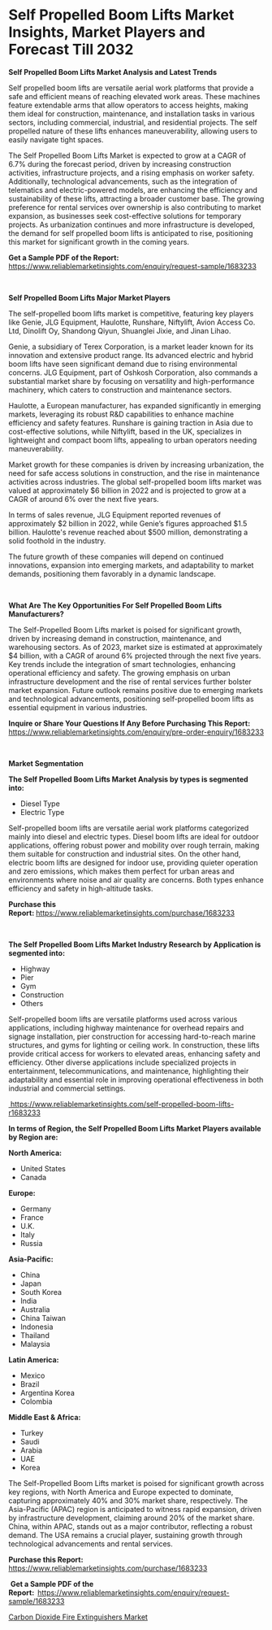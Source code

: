 <p><h1>Self Propelled Boom Lifts Market Insights, Market Players and Forecast Till 2032</h1></p><p><strong>Self Propelled Boom Lifts Market Analysis and Latest Trends</strong></p>
<p><p>Self propelled boom lifts are versatile aerial work platforms that provide a safe and efficient means of reaching elevated work areas. These machines feature extendable arms that allow operators to access heights, making them ideal for construction, maintenance, and installation tasks in various sectors, including commercial, industrial, and residential projects. The self propelled nature of these lifts enhances maneuverability, allowing users to easily navigate tight spaces.</p><p>The Self Propelled Boom Lifts Market is expected to grow at a CAGR of 6.7% during the forecast period, driven by increasing construction activities, infrastructure projects, and a rising emphasis on worker safety. Additionally, technological advancements, such as the integration of telematics and electric-powered models, are enhancing the efficiency and sustainability of these lifts, attracting a broader customer base. The growing preference for rental services over ownership is also contributing to market expansion, as businesses seek cost-effective solutions for temporary projects. As urbanization continues and more infrastructure is developed, the demand for self propelled boom lifts is anticipated to rise, positioning this market for significant growth in the coming years.</p></p>
<p><strong>Get a Sample PDF of the Report:&nbsp;</strong> <a href="https://www.reliablemarketinsights.com/enquiry/request-sample/1683233?utm_campaign=3038&utm_medium=2&utm_source=Github&utm_content=ia&utm_term=11042025&utm_id=self-propelled-boom-lifts">https://www.reliablemarketinsights.com/enquiry/request-sample/1683233</a></p>
<p>&nbsp;</p>
<p><strong>Self Propelled Boom Lifts Major Market Players</strong></p>
<p><p>The self-propelled boom lifts market is competitive, featuring key players like Genie, JLG Equipment, Haulotte, Runshare, Niftylift, Avion Access Co. Ltd, Dinolift Oy, Shandong Qiyun, Shuanglei Jixie, and Jinan Lihao.</p><p>Genie, a subsidiary of Terex Corporation, is a market leader known for its innovation and extensive product range. Its advanced electric and hybrid boom lifts have seen significant demand due to rising environmental concerns. JLG Equipment, part of Oshkosh Corporation, also commands a substantial market share by focusing on versatility and high-performance machinery, which caters to construction and maintenance sectors.</p><p>Haulotte, a European manufacturer, has expanded significantly in emerging markets, leveraging its robust R&D capabilities to enhance machine efficiency and safety features. Runshare is gaining traction in Asia due to cost-effective solutions, while Niftylift, based in the UK, specializes in lightweight and compact boom lifts, appealing to urban operators needing maneuverability.</p><p>Market growth for these companies is driven by increasing urbanization, the need for safe access solutions in construction, and the rise in maintenance activities across industries. The global self-propelled boom lifts market was valued at approximately $6 billion in 2022 and is projected to grow at a CAGR of around 6% over the next five years.</p><p>In terms of sales revenue, JLG Equipment reported revenues of approximately $2 billion in 2022, while Genie’s figures approached $1.5 billion. Haulotte's revenue reached about $500 million, demonstrating a solid foothold in the industry.</p><p>The future growth of these companies will depend on continued innovations, expansion into emerging markets, and adaptability to market demands, positioning them favorably in a dynamic landscape.</p></p>
<p>&nbsp;</p>
<p><strong>What Are The Key Opportunities For Self Propelled Boom Lifts Manufacturers?</strong></p>
<p><p>The Self-Propelled Boom Lifts market is poised for significant growth, driven by increasing demand in construction, maintenance, and warehousing sectors. As of 2023, market size is estimated at approximately $4 billion, with a CAGR of around 6% projected through the next five years. Key trends include the integration of smart technologies, enhancing operational efficiency and safety. The growing emphasis on urban infrastructure development and the rise of rental services further bolster market expansion. Future outlook remains positive due to emerging markets and technological advancements, positioning self-propelled boom lifts as essential equipment in various industries.</p></p>
<p><strong>Inquire or Share Your Questions If Any Before Purchasing This Report:</strong> <a href="https://www.reliablemarketinsights.com/enquiry/pre-order-enquiry/1683233?utm_campaign=3038&utm_medium=2&utm_source=Github&utm_content=ia&utm_term=11042025&utm_id=self-propelled-boom-lifts">https://www.reliablemarketinsights.com/enquiry/pre-order-enquiry/1683233</a></p>
<p>&nbsp;</p>
<p><strong>Market Segmentation</strong></p>
<p><strong>The Self Propelled Boom Lifts Market Analysis by types is segmented into:</strong></p>
<p><ul><li>Diesel Type</li><li>Electric Type</li></ul></p>
<p><p>Self-propelled boom lifts are versatile aerial work platforms categorized mainly into diesel and electric types. Diesel boom lifts are ideal for outdoor applications, offering robust power and mobility over rough terrain, making them suitable for construction and industrial sites. On the other hand, electric boom lifts are designed for indoor use, providing quieter operation and zero emissions, which makes them perfect for urban areas and environments where noise and air quality are concerns. Both types enhance efficiency and safety in high-altitude tasks.</p></p>
<p><strong>Purchase this Report:&nbsp;</strong><a href="https://www.reliablemarketinsights.com/purchase/1683233?utm_campaign=3038&utm_medium=2&utm_source=Github&utm_content=ia&utm_term=11042025&utm_id=self-propelled-boom-lifts">https://www.reliablemarketinsights.com/purchase/1683233</a></p>
<p>&nbsp;</p>
<p><strong>The Self Propelled Boom Lifts Market Industry Research by Application is segmented into:</strong></p>
<p><ul><li>Highway</li><li>Pier</li><li>Gym</li><li>Construction</li><li>Others</li></ul></p>
<p><p>Self-propelled boom lifts are versatile platforms used across various applications, including highway maintenance for overhead repairs and signage installation, pier construction for accessing hard-to-reach marine structures, and gyms for lighting or ceiling work. In construction, these lifts provide critical access for workers to elevated areas, enhancing safety and efficiency. Other diverse applications include specialized projects in entertainment, telecommunications, and maintenance, highlighting their adaptability and essential role in improving operational effectiveness in both industrial and commercial settings.</p></p>
<p><a href="https://www.reliablemarketinsights.com/self-propelled-boom-lifts-r1683233?utm_campaign=3038&utm_medium=2&utm_source=Github&utm_content=ia&utm_term=11042025&utm_id=self-propelled-boom-lifts">&nbsp;https://www.reliablemarketinsights.com/self-propelled-boom-lifts-r1683233</a></p>
<p><strong>In terms of Region, the Self Propelled Boom Lifts Market Players available by Region are:</strong></p>
<p>
    <p> <strong> North America: </strong>
        <ul>
            <li>United States</li>
            <li>Canada</li>
        </ul>
        </p> 
    <p> <strong> Europe: </strong>
        <ul>
            <li>Germany</li>
            <li>France</li>
            <li>U.K.</li>
            <li>Italy</li>
            <li>Russia</li>
        </ul>
        </p> 
    <p> <strong> Asia-Pacific: </strong>
        <ul>
            <li>China</li>
            <li>Japan</li>
            <li>South Korea</li>
            <li>India</li>
            <li>Australia</li>
            <li>China Taiwan</li>
            <li>Indonesia</li>
            <li>Thailand</li>
            <li>Malaysia</li>
        </ul>
        </p> 
    <p> <strong> Latin America: </strong>
        <ul>
            <li>Mexico</li>
            <li>Brazil</li>
            <li>Argentina Korea</li>
            <li>Colombia</li>
        </ul>
        </p> 
    <p> <strong> Middle East & Africa: </strong>
        <ul>
            <li>Turkey</li>
            <li>Saudi</li>
            <li>Arabia</li>
            <li>UAE</li>
            <li>Korea</li>
        </ul>
    </p>
    </p>
<p><p>The Self-Propelled Boom Lifts market is poised for significant growth across key regions, with North America and Europe expected to dominate, capturing approximately 40% and 30% market share, respectively. The Asia-Pacific (APAC) region is anticipated to witness rapid expansion, driven by infrastructure development, claiming around 20% of the market share. China, within APAC, stands out as a major contributor, reflecting a robust demand. The USA remains a crucial player, sustaining growth through technological advancements and rental services.</p></p>
<p><strong>Purchase this Report: </strong><a href="https://www.reliablemarketinsights.com/purchase/1683233?utm_campaign=3038&utm_medium=2&utm_source=Github&utm_content=ia&utm_term=11042025&utm_id=self-propelled-boom-lifts">https://www.reliablemarketinsights.com/purchase/1683233</a></p>
<p>&nbsp;<strong>Get a Sample PDF of the Report:&nbsp;&nbsp;</strong><a href="https://www.reliablemarketinsights.com/enquiry/request-sample/1683233?utm_campaign=3038&utm_medium=2&utm_source=Github&utm_content=ia&utm_term=11042025&utm_id=self-propelled-boom-lifts">https://www.reliablemarketinsights.com/enquiry/request-sample/1683233</a></p>
<p><strong></strong></p>
<p><p><a href="https://github.com/hedbomkrahe/Market-Research-Report-List-1/blob/main/carbon-dioxide-fire-extinguishers-market.md?utm_campaign=3038&utm_medium=2&utm_source=Github&utm_content=ia&utm_term=11042025&utm_id=self-propelled-boom-lifts">Carbon Dioxide Fire Extinguishers Market</a></p></p>